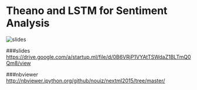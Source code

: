 **Theano and LSTM for Sentiment Analysis**
===================

![slides](http://i.imgur.com/7vDvQnY.png)

###slides
https://drive.google.com/a/startup.ml/file/d/0B6VRjP1VYAtTSWdaZ1BLTmQ0Qm8/view

###nbviewer
http://nbviewer.ipython.org/github/nouiz/nextml2015/tree/master/
